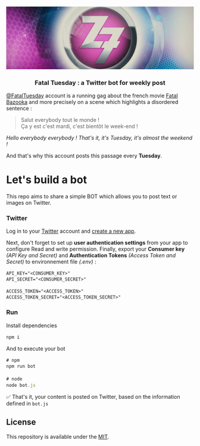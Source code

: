<p align="center">
    <a href="https://twitter.com/FatalTuesday" target="_blank">
        <img src="docs/banner.jpeg">
    </a>
</p>

<h3 align="center">
    Fatal Tuesday : a Twitter bot for weekly post
</h3>

[@FatalTuesday](https://twitter.com/FatalTuesday) account is a running gag about the french movie [Fatal Bazooka](https://en.wikipedia.org/wiki/Fatal_Bazooka) and more precisely on a scene which highlights a disordered sentence :

> Salut everybody tout le monde ! <br>
> Ça y est c'est mardi, c'est bientôt le week-end !

_Hello everybody everybody ! That's it, it's Tuesday, it's almost the weekend !_ 

And that's why this account posts this passage every **Tuesday**.

# Let's build a bot

This repo aims to share a simple BOT which allows you to post text or images on Twitter.

### Twitter

Log in to your [Twitter](https://twitter.com/) account and [create a new app](https://developer.twitter.com/en/portal/dashboard). 

Next, don't forget to set up **user authentication settings** from your app to configure Read and write permission.
Finally, export your **Consumer key** _(API Key and Secret)_ and **Authentication Tokens** _(Access Token and Secret)_ to environnement file _(.env)_ :

```shell
API_KEY="<CONSUMER_KEY>"
API_SECRET="<CONSUMER_SECRET>"

ACCESS_TOKEN="<ACCESS_TOKEN>"
ACCESS_TOKEN_SECRET="<ACCESS_TOKEN_SECRET>"
```

### Run

Install dependencies

```javascript
npm i
```

And to execute your bot 

```javascript
# npm
npm run bot

# node
node bot.js
```

:white_check_mark: That's it, your content is posted on Twitter, based on the information defined in `bot.js`

## License

This repository is available under the [MIT](./LICENSE).